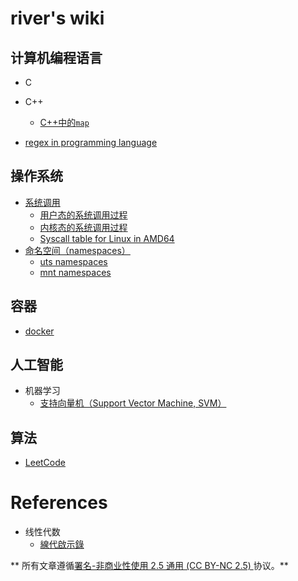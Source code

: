 <!-- TITLE: Home -->
<!-- SUBTITLE: A quick summary of Home -->

# river's wiki

## 计算机编程语言

- C
- C++
	- [C++中的`map`](programming-language/c++/map)

- [regex in programming language](programming-language/regex)

## 操作系统

- [系统调用](/operation-system/syscall)
	* [用户态的系统调用过程](/operation-system/syscall/user-space)
	* [内核态的系统调用过程](/operation-system/syscall/kernel-space)
	* [Syscall table for Linux in AMD64](/operation-system/syscall/syscall-table-for-Linux-in-AMD64)
- [命名空间（namespaces）](/namespaces)
	- [uts namespaces](/namespaces/uts-namespaces)
	- [mnt namespaces](/namespaces/mnt-namespaces)

## 容器

- [docker](/container/docker)

## 人工智能
- 机器学习
  - [支持向量机（Support Vector Machine, SVM）](/artificial-intelligence/machine-learning/svm)

## 算法
- [LeetCode](/algorithm/leetcode)

# References
- 线性代数
	- [線代啟示錄](https://ccjou.wordpress.com/)
 
** 所有文章遵循[署名-非商业性使用 2.5 通用 (CC BY-NC 2.5) ](https://creativecommons.org/licenses/by-nc/2.5/deed.zh)协议。**